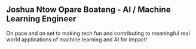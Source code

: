 ## Joshua Ntow Opare Boateng - AI / Machine Learning Engineer


On pace and on set to making tech fun and contributing to meaningful real world applications of machine learning and AI for impact!
